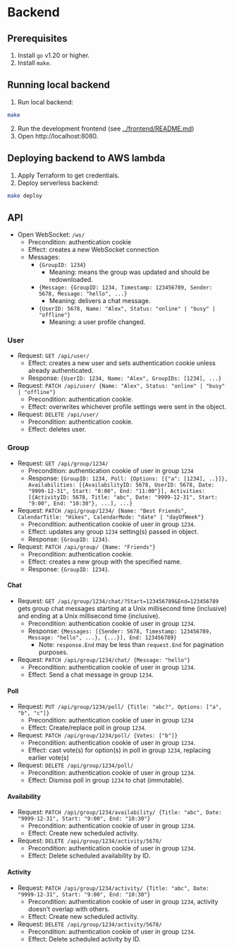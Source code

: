 # Backend

## Prerequisites

1. Install `go` v1.20 or higher.
2. Install `make`.

## Running local backend

1. Run local backend:
```sh
make
```
2. Run the development frontend (see [../frontend/README.md](../frontend/README.md))
2. Open http://localhost:8080.

## Deploying backend to AWS lambda

1. Apply Terraform to get credentials.
2. Deploy serverless backend:
```sh
make deploy
```

## API
- Open WebSocket: `/ws/`
  - Precondition: authentication cookie
  - Effect: creates a new WebSocket connection
  - Messages:
    - `{GroupID: 1234}`
      - Meaning: means the group was updated and should be redownloaded.
    - `{Message: {GroupID: 1234, Timestamp: 123456789, Sender: 5678, Message: "hello", ...}`
      - Meaning: delivers a chat message.
    - `{UserID: 5678, Name: "Alex", Status: "online" | "busy" | "offline"}`
      - Meaning: a user profile changed.

### User
- Request: `GET /api/user/`
  - Effect: creates a new user and sets authentication cookie unless already authenticated.
  - Response: `{UserID: 1234, Name: "Alex", GroupIDs: [1234], ...}`
- Request: `PATCH /api/user/ {Name: "Alex", Status: "online" | "busy" | "offline"}`
  - Precondition: authentication cookie.
  - Effect: overwrites whichever profile settings were sent in the object.
- Request: `DELETE /api/user/`
  - Precondition: authentication cookie.
  - Effect: deletes user.

### Group
- Request: `GET /api/group/1234/`
  - Precondition: authentication cookie of user in group `1234`
  - Response: `{GroupID: 1234, Poll: {Options: [{"a": [1234], ..}]}, Availabilities: [{AvailabilityID: 5678, UserID: 5678, Date: "9999-12-31", Start: "8:00", End: "11:00"}], Activities: [{ActivityID: 5678, Title: "abc", Date: "9999-12-31", Start: "9:00", End: "10:30"}, ...], ...}`
- Request: `PATCH /api/group/1234/ {Name: "Best Friends", CalendarTitle: "Hikes", CalendarMode: "date" | "dayOfWeek"}`
  - Precondition: authentication cookie of user in group `1234`.
  - Effect: updates any group `1234` setting(s) passed in object.
  - Response: `{GroupID: 1234}`.
- Request: `PATCH /api/group/ {Name: "Friends"}`
  - Precondition: authentication cookie.
  - Effect: creates a new group with the specified name.
  - Response: `{GroupID: 1234}`.

#### Chat
- Request: `GET /api/group/1234/chat/?Start=123456789&End=123456789` gets group chat messages starting at a Unix millisecond time (inclusive) and ending at a Unix millisecond time (inclusive).
  - Precondition: authentication cookie of user in group `1234`.
  - Response: `{Messages: [{Sender: 5678, Timestamp: 123456789, Message: "hello", ...}, {...}], End: 123456789}`
    - Note: `response.End` may be less than `request.End` for pagination purposes.
- Request: `PATCH /api/group/1234/chat/ {Message: "hello"}`
  - Precondition: authentication cookie of user in group `1234`.
  - Effect: Send a chat message in group `1234`.

#### Poll
- Request: `PUT /api/group/1234/poll/ {Title: "abc?", Options: ["a", "b", "c"]}`
  - Precondition: authentication cookie of user in group `1234`
  - Effect: Create/replace poll in group `1234`.
- Request: `PATCH /api/group/1234/poll/ {Votes: ["b"]}`
  - Precondition: authentication cookie of user in group `1234`.
  - Effect: cast vote(s) for option(s) in poll in group `1234`, replacing earlier vote(s)
- Request: `DELETE /api/group/1234/poll/`
  - Precondition: authentication cookie of user in group `1234`.
  - Effect: Dismiss poll in group `1234` to chat (immutable).

#### Availability
- Request: `PATCH /api/group/1234/availability/ {Title: "abc", Date: "9999-12-31", Start: "9:00", End: "10:30"}`
  - Precondition: authentication cookie of user in group `1234`.
  - Effect: Create new scheduled activity.
- Request: `DELETE /api/group/1234/activity/5678/`
  - Precondition: authentication cookie of user in group `1234`.
  - Effect: Delete scheduled availability by ID.

#### Activity
- Request: `PATCH /api/group/1234/activity/ {Title: "abc", Date: "9999-12-31", Start: "9:00", End: "10:30"}`
  - Precondition: authentication cookie of user in group `1234`, activity doesn't overlap with others.
  - Effect: Create new scheduled activity.
- Request: `DELETE /api/group/1234/activity/5678/`
  - Precondition: authentication cookie of user in group `1234`.
  - Effect: Delete scheduled activity by ID.